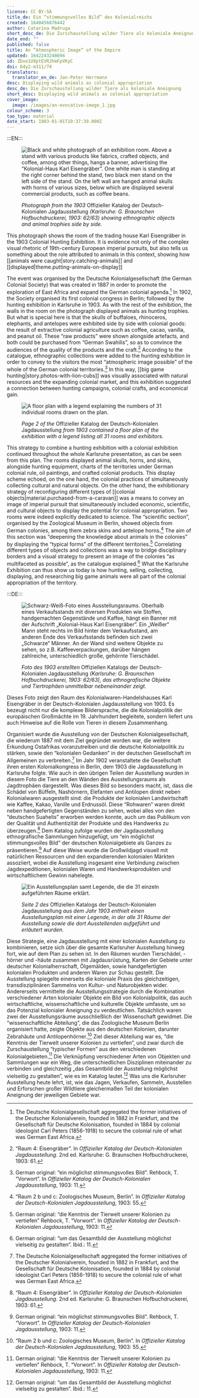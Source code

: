 ```yaml
---
license: CC BY-SA
title_de: Ein “stimmungsvolles Bild” des Kolonialreichs
created: 1640456876442
author: Catarina Madruga
short_desc_de: Die Zurschaustellung wilder Tiere als koloniale Aneignung
date_end: ""
published: false
title: An “Atmospheric Image” of the Empire
updated: 1642243248694
id: ZDxo1U9ptEVRJhmFpVKyC
doi: 64y2-m311/74
translators:
  translator_en_de: Jan-Peter Herrmann
desc: Displaying wild animals as colonial appropriation
desc_de: Die Zurschaustellung wilder Tiere als koloniale Aneignung
short_desc: Displaying wild animals as colonial appropriation
cover_image:
  image: /images/an-evocative-image_1.jpg
colour_scheme: 3
tao_type: material
date_start: 1903-01-01T19:37:39.000Z
---
```


:::EN:::

<figure>

![Black and white photograph of an exhibition room. Above a stand with various products like fabrics, crafted objects, and coffee, among other things, hangs a banner, advertising the “Kolonial-Haus Karl Eisengräber”. One white man is standing at the right corner behind the stand, two black men stand on the left side of the stand. 
On the left wall are hanged animal skulls with horns of various sizes, below which are displayed several commercial products, such as coffee beans.](/images/guests/an-evocative-image_1.jpg)

<figcaption>

_Photograph from the 1903_ Offizieller Katalog der Deutsch-Kolonialen Jagdausstellung _(Karlsruhe: G. Braunschen Hofbuchdruckerei, 1903: 62/63) showing ethnographic objects and animal trophies side by side._

</figcaption>

</figure>

This photograph shows the room of the trading house Karl Eisengräber in the 1903 Colonial Hunting Exhibition. It is evidence not only of the complex visual rhetoric of 19th-century European imperial pursuits, but also tells us something about the role attributed to animals in this context, showing how [[animals were caught|story.catching-animals]] and [[displayed|theme.putting-animals-on-display]]

The event was organised by the Deutsche Kolonialgesellschaft (the German Colonial Society) that was created in 1887 in order to promote the exploration of East Africa and expand the German colonial agenda.[^1] In 1902, the Society organised its first colonial congress in Berlin; followed by the hunting exhibition in Karlsruhe in 1903. As with the rest of the exhibition, the walls in the room on the photograph displayed animals as hunting trophies. But what is special here is that the skulls of buffaloes, rhinoceros, elephants, and antelopes were exhibited side by side with colonial goods: the result of extractive colonial agriculture such as coffee, cacao, vanilla, and peanut oil. These “raw products” were shown alongside artefacts, and both could be purchased from “German Swahilis”, so as to convince the audiences of the quality of the products and the craft.[^2] According to the catalogue, ethnographic collections were added to the hunting exhibition in order to convey to the visitors the most “atmospheric image possible” of the whole of the German colonial territories.[^3] In this way, [[big game hunting|story.photos-with-lion-cubs]] was visually associated with natural resources and the expanding colonial market, and this exhibition suggested a connection between hunting campaigns, colonial crafts, and economical gain.

<figure>

![A floor plan with a legend explaining the numbers of 31 individual rooms drawn on the plan.](/images/guests/an-evocative-image_2.png)

<figcaption>

_Page 2 of the_ Offizieller Katalog der Deutsch-Kolonialen Jagdausstellung _from 1903 contained a floor plan of the exhibition with a legend listing all 31 rooms and exhibitors._

</figcaption>

</figure>

This strategy to combine a hunting exhibition with a colonial exhibition continued throughout the whole Karlsruhe presentation, as can be seen from this plan. The rooms displayed animal skulls, horns, and skins, alongside hunting equipment, charts of the territories under German colonial rule, oil paintings, and crafted colonial products. This display scheme echoed, on the one hand, the colonial practices of simultaneously collecting cultural and natural objects. On the other hand, the exhibitionary strategy of reconfiguring different types of [[colonial objects|material.purchased-from-a-caravan]] was a means to convey an image of imperial pursuit that simultaneously included economic, scientific, and cultural objects to display the potential for colonial appropriation. Two rooms were indeed explicitly dedicated to science. The “scientific section”, organised by the Zoological Museum in Berlin, showed objects from German colonies, among them zebra skins and antelope horns.[^4] The aim of this section was “deepening the knowledge about animals in the colonies” by displaying the “typical forms” of the different territories.[^5] Correlating different types of objects and collections was a way to bridge disciplinary borders and a visual strategy to present an image of the colonies “as multifaceted as possible”, as the catalogue explained.[^6] What the Karlsruhe Exhibition can thus show us today is how hunting, selling, collecting, displaying, and researching big game animals were all part of the colonial appropriation of the territory.

[^1]: The Deutsche Kolonialgesellschaft aggregated the former initiatives of the Deutscher Kolonialverein, founded in 1882 in Frankfurt, and the Gesellschaft für Deutsche Kolonisation, founded in 1884 by colonial ideologist Carl Peters (1856-1918) to secure the colonial rule of what was German East Africa.

[^2]: “Raum 4: Eisengräber”. In _Offizieller Katalog der Deutsch-Kolonialen Jagdausstellung_. 2nd ed. Karlsruhe: G. Braunschen Hofbuchdruckerei, 1903: 61.

[^3]: German original: “ein möglichst stimmungsvolles Bild”. Rehbock, T. “Vorwort”. In _Offizieller Katalog der Deutsch-Kolonialen Jagdausstellung_, 1903: 11. 

[^4]: “Raum 2 b und c: Zoologisches Museum, Berlin”. In _Offizieller Katalog der Deutsch-Kolonialen Jagdausstellung_, 1903: 55.

[^5]: German original: “die Kenntnis der Tierwelt unserer Kolonien zu vertiefen” Rehbock, T. “Vorwort”. In _Offizieller Katalog der Deutsch-Kolonialen Jagdausstellung_, 1903: 11.

[^6]: German original: “um das Gesamtbild der Ausstellung möglichst vielseitig zu gestalten”. Ibid.: 11.

:::DE:::

<figure>

![Schwarz-Weiß-Foto eines Ausstellungsraums. Oberhalb eines Verkaufsstands mit diversen Produkten wie Stoffen, handgemachten Gegenstände und Kaffee, hängt ein Banner mit der Aufschrift „Kolonial-Haus Karl Eisengräber“. Ein „Weißer“ Mann steht rechts im Bild hinter dem Verkaufsstand, am anderen Ende des Verkaufsstands befinden sich zwei „Schwarze“ Männer. An der Wand sind weitere Objekte zu sehen, so z.B. Kaffeeverpackungen, darüber hängen zahlreiche, unterschiedlich große, gehörnte Tierschädel.](/images/guests/an-evocative-image_1.jpg)

<figcaption>

_Foto des 1903 erstellten_ Offiziellen Katalogs der Deutsch-Kolonialen Jagdausstellung _(Karlsruhe: G. Braunschen Hofbuchdruckerei, 1903: 62/63), das ethnografische Objekte und Tiertrophäen unmittelbar nebeneinander zeigt._

</figcaption>

</figure>

Dieses Foto zeigt den Raum des Kolonialwaren-Handelshauses Karl Eisengräber in der Deutsch-Kolonialen Jagdausstellung von 1903. Es bezeugt nicht nur die komplexe Bildersprache, die die Kolonialpolitik der europäischen Großmächte im 19. Jahrhundert begleitete, sondern liefert uns auch Hinweise auf die Rolle von Tieren in diesem Zusammenhang.

Organisiert wurde die Ausstellung von der Deutschen Kolonialgesellschaft, die wiederum 1887 mit dem Ziel gegründet worden war, die weitere Erkundung Ostafrikas voranzutreiben und die deutsche Kolonialpolitik zu stärken, sowie den “kolonialen Gedanken” in der deutschen Gesellschaft im Allgemeinen zu verbreiten.[^1] Im Jahr 1902 veranstaltete die Gesellschaft ihren ersten Kolonialkongress in Berlin, dem 1903 die Jagdausstellung in Karlsruhe folgte. Wie auch in den übrigen Teilen der Ausstellung wurden in diesem Foto die Tiere an den Wänden des Ausstellungsraums als Jagdtrophäen dargestellt. Was dieses Bild so besonders macht, ist, dass die Schädel von Büffeln, Nashörnern, Elefanten und Antilopen direkt neben Kolonialwaren ausgestellt sind: die Produkte der kolonialen Landwirtschaft wie Kaffee, Kakao, Vanille und Erdnussöl. Diese “Rohwaren” waren direkt neben handgefertigten Gegenständen zu sehen, wobei alles von den “deutschen Suahelis” erworben werden konnte, auch um das Publikum von der Qualität und Authentizität der Produkte und des Handwerks zu überzeugen.[^2] Dem Katalog zufolge wurden der Jagdausstellung ethnografische Sammlungen hinzugefügt, um “ein möglichst stimmungsvolles Bild” der deutschen Kolonialgebiete als Ganzes zu präsentieren.[^3] Auf diese Weise wurde die Großwildjagd visuell mit natürlichen Ressourcen und den expandierenden kolonialen Märkten assoziiert, wobei die Ausstellung insgesamt eine Verbindung zwischen Jagdexpeditionen, kolonialen Waren und Handwerksprodukten und wirtschaftlichem Gewinn nahelegte.

<figure>

![Ein Ausstellungsplan samt Legende, die die 31 einzeln aufgeführten Räume erklärt.](/images/guests/an-evocative-image_2.png)

<figcaption>

_Seite 2 des_ Offiziellen Katalogs der Deutsch-Kolonialen Jagdausstellung _aus dem Jahr 1903 enthielt einen Ausstellungsplan mit einer Legende, in der alle 31 Räume der Ausstellung sowie die dort Ausstellenden aufgeführt und erläutert wurden._

</figcaption>

</figure>

Diese Strategie, eine Jagdausstellung mit einer kolonialen Ausstellung zu kombinieren, setze sich über die gesamte Karlsruher Ausstellung hinweg fort, wie auf dem Plan zu sehen ist. In den Räumen wurden Tierschädel, -hörner und -häute zusammen mit Jagdausrüstung, Karten der Gebiete unter deutscher Kolonialherrschaft, Ölgemälden, sowie handgefertigten kolonialen Produkten und anderen Waren zur Schau gestellt. Die Ausstellung spiegelte einerseits die koloniale Praxis des gleichzeitigen, transdisziplinären Sammelns von Kultur- und Naturobjekten wider. Andererseits vermittelte die Ausstellungsstrategie durch die Kombination verschiedener Arten kolonialer Objekte ein Bild von Kolonialpolitik, das auch wirtschaftliche, wissenschaftliche und kulturelle Objekte umfasste, um so das Potenzial kolonialer Aneignung zu verdeutlichen. Tatsächlich waren zwei der Ausstellungsräume ausschließlich der Wissenschaft gewidmet. Die “wissenschaftliche Abteilung”, die das Zoologische Museum Berlin organisiert hatte, zeigte Objekte aus den deutschen Kolonien, darunter Zebrahäute und Antilopenhörner.[^4] Ziel dieser Abteilung war es, “die Kenntnis der Tierwelt unserer Kolonien zu vertiefen”, und zwar durch die Zurschaustellung “typischer Formen” aus den verschiedenen Kolonialgebieten.[^5] Die Verknüpfung verschiedener Arten von Objekten und Sammlungen war ein Weg, die unterschiedlichen Disziplinen miteinander zu verbinden und gleichzeitig „das Gesamtbild der Ausstellung möglichst vielseitig zu gestalten”, wie es im Katalog lautet.[^6] Was uns die Karlsruher Ausstellung heute lehrt, ist, wie das Jagen, Verkaufen, Sammeln, Ausstellen und Erforschen großer Wildtiere gleichermaßen Teil der kolonialen Aneignung der jeweiligen Gebiete war.

[^1]: Die Deutsche Kolonialgesellschaft entstand aus der Vereinigung der Vorläuferinitiativen Deutscher Kolonialverein, gegründet 1882 in Frankfurt, und Gesellschaft für Deutsche Kolonisation, 1884 vom kolonialen Chefideologen Carl Peters (1856-1918) zur Aufrechterhaltung der deutschen Kolonialherrschaft im damals so bezeichneten Deutsch-Ostafrika gegründet.

[^2]: “Raum 4: Eisengräber”. In _Offizieller Katalog der Deutsch-Kolonialen Jagdausstellung_, 2. Aufl., Karlsruhe: G. Braunschen Hofbuchdruckerei, 1903: 61.

[^3]: Im Original: “ein möglichst stimmungsvolles Bild”. Rehbock, T. „Vorwort“. In _Offizieller Katalog der Deutsch-Kolonialen Jagdausstellung_, 1903: 11. 

[^4]: “Raum 2 b und c: Zoologisches Museum, Berlin”. In _Offizieller Katalog der Deutsch-Kolonialen Jagdausstellung_, 1903: 55.

[^5]: Im Original: “die Kenntnis der Tierwelt unserer Kolonien zu vertiefen” Rehbock, T. “Vorwort”. In _Offizieller Katalog der Deutsch-Kolonialen Jagdausstellung_, 1903: 11.

[^6]: Im Original: “um das Gesamtbild der Ausstellung möglichst vielseitig zu gestalten”. Ebd.: 11.